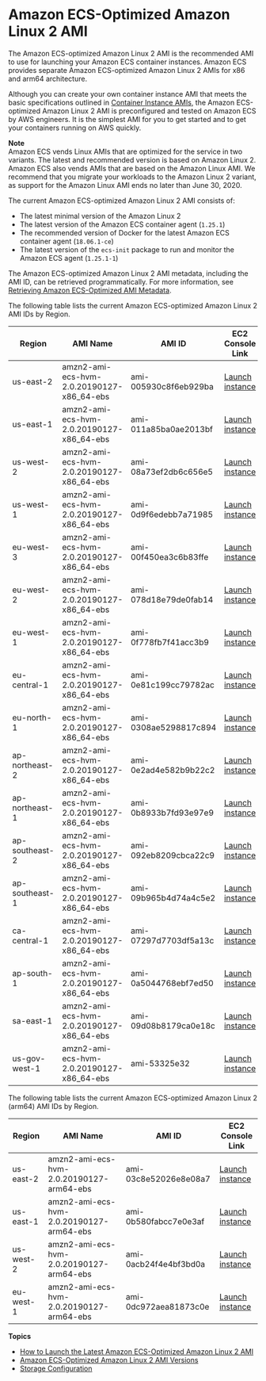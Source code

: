# Amazon ECS\-Optimized Amazon Linux 2 AMI<a name="al2ami"></a>

The Amazon ECS\-optimized Amazon Linux 2 AMI is the recommended AMI to use for launching your Amazon ECS container instances\. Amazon ECS provides separate Amazon ECS\-optimized Amazon Linux 2 AMIs for x86 and arm64 architecture\.

Although you can create your own container instance AMI that meets the basic specifications outlined in [Container Instance AMIs](container_instance_AMIs.md), the Amazon ECS\-optimized Amazon Linux 2 AMI is preconfigured and tested on Amazon ECS by AWS engineers\. It is the simplest AMI for you to get started and to get your containers running on AWS quickly\.

**Note**  
Amazon ECS vends Linux AMIs that are optimized for the service in two variants\. The latest and recommended version is based on Amazon Linux 2\. Amazon ECS also vends AMIs that are based on the Amazon Linux AMI\. We recommend that you migrate your workloads to the Amazon Linux 2 variant, as support for the Amazon Linux AMI ends no later than June 30, 2020\.

The current Amazon ECS\-optimized Amazon Linux 2 AMI consists of:
+ The latest minimal version of the Amazon Linux 2
+ The latest version of the Amazon ECS container agent \(`1.25.1`\)
+ The recommended version of Docker for the latest Amazon ECS container agent \(`18.06.1-ce`\)
+ The latest version of the `ecs-init` package to run and monitor the Amazon ECS agent \(`1.25.1-1`\)

The Amazon ECS\-optimized Amazon Linux 2 AMI metadata, including the AMI ID, can be retrieved programmatically\. For more information, see [Retrieving Amazon ECS\-Optimized AMI Metadata](retrieve-ecs-optimized_AMI.md)\.

The following table lists the current Amazon ECS\-optimized Amazon Linux 2 AMI IDs by Region\.


| Region | AMI Name | AMI ID | EC2 Console Link | 
| --- | --- | --- | --- | 
| us\-east\-2 | amzn2\-ami\-ecs\-hvm\-2\.0\.20190127\-x86\_64\-ebs | ami\-005930c8f6eb929ba | [Launch instance](https://console.aws.amazon.com/ec2/v2/home?region=us-east-2#LaunchInstanceWizard:ami=ami-005930c8f6eb929ba) | 
| us\-east\-1 | amzn2\-ami\-ecs\-hvm\-2\.0\.20190127\-x86\_64\-ebs | ami\-011a85ba0ae2013bf | [Launch instance](https://console.aws.amazon.com/ec2/v2/home?region=us-east-1#LaunchInstanceWizard:ami=ami-011a85ba0ae2013bf) | 
| us\-west\-2 | amzn2\-ami\-ecs\-hvm\-2\.0\.20190127\-x86\_64\-ebs | ami\-08a73ef2db6c656e5 | [Launch instance](https://console.aws.amazon.com/ec2/v2/home?region=us-west-2#LaunchInstanceWizard:ami=ami-08a73ef2db6c656e5) | 
| us\-west\-1 | amzn2\-ami\-ecs\-hvm\-2\.0\.20190127\-x86\_64\-ebs | ami\-0d9f6edebb7a71985 | [Launch instance](https://console.aws.amazon.com/ec2/v2/home?region=us-west-1#LaunchInstanceWizard:ami=ami-0d9f6edebb7a71985) | 
| eu\-west\-3 | amzn2\-ami\-ecs\-hvm\-2\.0\.20190127\-x86\_64\-ebs | ami\-00f450ea3c6b83ffe | [Launch instance](https://console.aws.amazon.com/ec2/v2/home?region=eu-west-3#LaunchInstanceWizard:ami=ami-00f450ea3c6b83ffe) | 
| eu\-west\-2 | amzn2\-ami\-ecs\-hvm\-2\.0\.20190127\-x86\_64\-ebs | ami\-078d18e79de0fab14 | [Launch instance](https://console.aws.amazon.com/ec2/v2/home?region=eu-west-2#LaunchInstanceWizard:ami=ami-078d18e79de0fab14) | 
| eu\-west\-1 | amzn2\-ami\-ecs\-hvm\-2\.0\.20190127\-x86\_64\-ebs | ami\-0f778fb7f41acc3b9 | [Launch instance](https://console.aws.amazon.com/ec2/v2/home?region=eu-west-1#LaunchInstanceWizard:ami=ami-0f778fb7f41acc3b9) | 
| eu\-central\-1 | amzn2\-ami\-ecs\-hvm\-2\.0\.20190127\-x86\_64\-ebs | ami\-0e81c199cc79782ac | [Launch instance](https://console.aws.amazon.com/ec2/v2/home?region=eu-central-1#LaunchInstanceWizard:ami=ami-0e81c199cc79782ac) | 
| eu\-north\-1 | amzn2\-ami\-ecs\-hvm\-2\.0\.20190127\-x86\_64\-ebs | ami\-0308ae5298817c894 | [Launch instance](https://console.aws.amazon.com/ec2/v2/home?region=eu-north-1#LaunchInstanceWizard:ami=ami-0308ae5298817c894) | 
| ap\-northeast\-2 | amzn2\-ami\-ecs\-hvm\-2\.0\.20190127\-x86\_64\-ebs | ami\-0e2ad4e582b9b22c2 | [Launch instance](https://console.aws.amazon.com/ec2/v2/home?region=ap-northeast-2#LaunchInstanceWizard:ami=ami-0e2ad4e582b9b22c2) | 
| ap\-northeast\-1 | amzn2\-ami\-ecs\-hvm\-2\.0\.20190127\-x86\_64\-ebs | ami\-0b8933b7fd93e97e9 | [Launch instance](https://console.aws.amazon.com/ec2/v2/home?region=ap-northeast-1#LaunchInstanceWizard:ami=ami-0b8933b7fd93e97e9) | 
| ap\-southeast\-2 | amzn2\-ami\-ecs\-hvm\-2\.0\.20190127\-x86\_64\-ebs | ami\-092eb8209cbca22c9 | [Launch instance](https://console.aws.amazon.com/ec2/v2/home?region=ap-southeast-2#LaunchInstanceWizard:ami=ami-092eb8209cbca22c9) | 
| ap\-southeast\-1 | amzn2\-ami\-ecs\-hvm\-2\.0\.20190127\-x86\_64\-ebs | ami\-09b965b4d74a4c5e2 | [Launch instance](https://console.aws.amazon.com/ec2/v2/home?region=ap-southeast-1#LaunchInstanceWizard:ami=ami-09b965b4d74a4c5e2) | 
| ca\-central\-1 | amzn2\-ami\-ecs\-hvm\-2\.0\.20190127\-x86\_64\-ebs | ami\-07297d7703df5a13c | [Launch instance](https://console.aws.amazon.com/ec2/v2/home?region=ca-central-1#LaunchInstanceWizard:ami=ami-07297d7703df5a13c) | 
| ap\-south\-1 | amzn2\-ami\-ecs\-hvm\-2\.0\.20190127\-x86\_64\-ebs | ami\-0a5044768ebf7ed50 | [Launch instance](https://console.aws.amazon.com/ec2/v2/home?region=ap-south-1#LaunchInstanceWizard:ami=ami-0a5044768ebf7ed50) | 
| sa\-east\-1 | amzn2\-ami\-ecs\-hvm\-2\.0\.20190127\-x86\_64\-ebs | ami\-09d08b8179ca0e18c | [Launch instance](https://console.aws.amazon.com/ec2/v2/home?region=sa-east-1#LaunchInstanceWizard:ami=ami-09d08b8179ca0e18c) | 
| us\-gov\-west\-1 | amzn2\-ami\-ecs\-hvm\-2\.0\.20190127\-x86\_64\-ebs | ami\-53325e32 | [Launch instance](https://console.aws.amazon.com/ec2/v2/home?region=us-gov-west-1#LaunchInstanceWizard:ami=ami-53325e32) | 

The following table lists the current Amazon ECS\-optimized Amazon Linux 2 \(arm64\) AMI IDs by Region\.


| Region | AMI Name | AMI ID | EC2 Console Link | 
| --- | --- | --- | --- | 
| us\-east\-2 | amzn2\-ami\-ecs\-hvm\-2\.0\.20190127\-arm64\-ebs | ami\-03c8e52026e8e08a7 | [Launch instance](https://console.aws.amazon.com/ec2/v2/home?region=us-east-2#LaunchInstanceWizard:ami=ami-03c8e52026e8e08a7) | 
| us\-east\-1 | amzn2\-ami\-ecs\-hvm\-2\.0\.20190127\-arm64\-ebs | ami\-0b580fabcc7e0e3af | [Launch instance](https://console.aws.amazon.com/ec2/v2/home?region=us-east-1#LaunchInstanceWizard:ami=ami-0b580fabcc7e0e3af) | 
| us\-west\-2 | amzn2\-ami\-ecs\-hvm\-2\.0\.20190127\-arm64\-ebs | ami\-0acb24f4e4bf3bd0a | [Launch instance](https://console.aws.amazon.com/ec2/v2/home?region=us-west-2#LaunchInstanceWizard:ami=ami-0acb24f4e4bf3bd0a) | 
| eu\-west\-1 | amzn2\-ami\-ecs\-hvm\-2\.0\.20190127\-arm64\-ebs | ami\-0dc972aea81873c0e | [Launch instance](https://console.aws.amazon.com/ec2/v2/home?region=eu-west-1#LaunchInstanceWizard:ami=ami-0dc972aea81873c0e) | 

**Topics**
+ [How to Launch the Latest Amazon ECS\-Optimized Amazon Linux 2 AMI](al2ami-get-latest.md)
+ [Amazon ECS\-Optimized Amazon Linux 2 AMI Versions](al2ami-agent-versions.md)
+ [Storage Configuration](al2ami-storage-config.md)